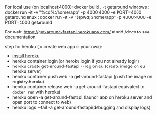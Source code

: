 For local use (on localhost:4000): 
docker build . -t getaround
windows : docker run -it -v "%cd%:/home/app" -p 4000:4000 -e PORT=4000 getaround
linux   : docker run -it -v "$(pwd):/home/app" -p 4000:4000 -e PORT=4000 getaround

For web:
https://get-around-fastapi.herokuapp.com/ # add /docs to see documentation

step for heroku (to create web app in your own):
* [install heroku](https://devcenter.heroku.com/articles/heroku-cli)
* heroku container:login (or heroku login if you not already login) 
* heroku create get-around-fastapi --region eu (create image on eu heroku server)
* heroku container:push web -a get-around-fastapi (push the image on registry.heroku)
* heroku container:release web -a get-around-fastapi(equivalent to `docker run` with heroku)
* heroku open -a get-around-fastapi (launch app on heroku server and open port to connect to web)
* heroku logs --tail -a get-around-fastapi(debugging and display logs)

